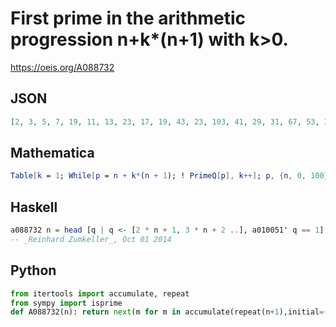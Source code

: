 # First prime in the arithmetic progression n\+k\*\(n\+1\) with k\>0\.
https://oeis.org/A088732
## JSON
```JSON
[2, 3, 5, 7, 19, 11, 13, 23, 17, 19, 43, 23, 103, 41, 29, 31, 67, 53, 37, 59, 41, 43, 137, 47, 149, 103, 53, 83, 173, 59, 61, 127, 131, 67, 139, 71, 73, 113, 233, 79, 163, 83, 257, 131, 89, 137, 281, 191, 97, 149, 101, 103, 211, 107, 109, 167, 113, 173, 353, 179]
```
## Mathematica
```Mathematica
Table[k = 1; While[p = n + k*(n + 1); ! PrimeQ[p], k++]; p, {n, 0, 100}] (* _Frank M Jackson_, Oct 20 2011 *)
```
## Haskell
```Haskell
a088732 n = head [q | q <- [2 * n + 1, 3 * n + 2 ..], a010051' q == 1]
-- _Reinhard Zumkeller_, Oct 01 2014
```
## Python
```Python
from itertools import accumulate, repeat
from sympy import isprime
def A088732(n): return next(m for m in accumulate(repeat(n+1),initial=(n<<1)+1) if isprime(m)) # _Chai Wah Wu_, Aug 02 2023
```
